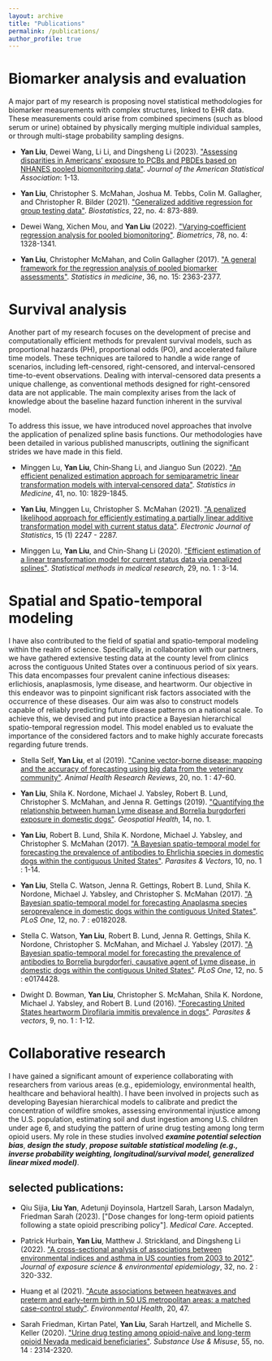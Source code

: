 ```yaml
---
layout: archive
title: "Publications"
permalink: /publications/
author_profile: true
---
```


# Biomarker analysis and evaluation

A major part of my research is proposing novel statistical methodologies for biomarker measurements with complex structures, linked to EHR data. These measurements could arise from combined specimens (such as blood serum or urine) obtained by physically merging multiple individual samples, or through multi-stage probability sampling designs.

- **Yan Liu**, Dewei Wang, Li Li, and Dingsheng Li (2023). ["Assessing disparities in Americans’ exposure to PCBs and PBDEs based on NHANES pooled biomonitoring data"](https://doi.org/10.1080/01621459.2023.2195546). *Journal of the American Statistical Association*: 1-13.

- **Yan Liu**, Christopher S. McMahan, Joshua M. Tebbs, Colin M. Gallagher, and Christopher R. Bilder (2021). ["Generalized additive regression for group testing data"](https://doi.org/10.1093/biostatistics/kxaa003). *Biostatistics*, 22, no. 4: 873-889.

- Dewei Wang, Xichen Mou, and **Yan Liu** (2022). ["Varying‐coefficient regression analysis for pooled biomonitoring"](https://doi.org/10.1111/biom.13516). *Biometrics*, 78, no. 4: 1328-1341.

- **Yan Liu**, Christopher McMahan, and Colin Gallagher (2017). ["A general framework for the regression analysis of pooled biomarker assessments"]( https://doi.org/10.1002/sim.7291). *Statistics in medicine*, 36, no. 15: 2363-2377.

# Survival analysis

Another part of my research focuses on the development of precise and computationally efficient methods for prevalent survival models, such as proportional hazards (PH), proportional odds (PO), and accelerated failure time models. These techniques are tailored to handle a wide range of scenarios, including left-censored, right-censored, and interval-censored time-to-event observations. Dealing with interval-censored data presents a unique challenge, as conventional methods designed for right-censored data are not applicable. The main complexity arises from the lack of knowledge about the baseline hazard function inherent in the survival model.

To address this issue, we have introduced novel approaches that involve the application of penalized spline basis functions. Our methodologies have been detailed in various published manuscripts, outlining the significant strides we have made in this field.

- Minggen Lu, **Yan Liu**, Chin‐Shang Li, and Jianguo Sun (2022). ["An efficient penalized estimation approach for semiparametric linear transformation models with interval‐censored data"](https://doi.org/10.1002/sim.9331).  *Statistics in Medicine*, 41, no. 10: 1829-1845.

- **Yan Liu**, Minggen Lu, Christopher S. McMahan (2021). ["A penalized likelihood approach for efficiently estimating a partially linear additive transformation model with current status data"](https://doi.org/10.1214/21-EJS1820).  *Electronic Journal of Statistics*, 15 (1) 2247 - 2287. 

- Minggen Lu, **Yan Liu**, and Chin-Shang Li (2020). ["Efficient estimation of a linear transformation model for current status data via penalized splines"](https://doi.org/10.1177/0962280218820406). *Statistical methods in medical research*, 29, no. 1 : 3-14.

# Spatial and Spatio-temporal modeling

I have also contributed to the field of spatial and spatio-temporal modeling within the realm of science. Specifically, in collaboration with our partners, we have gathered extensive testing data at the county level from clinics across the contiguous United States over a continuous period of six years. This data encompasses four prevalent canine infectious diseases: erlichiosis, anaplasmosis, lyme disease, and heartworm. Our objective in this endeavor was to pinpoint significant risk factors associated with the occurrence of these diseases. Our aim was also to construct models capable of reliably predicting future disease patterns on a national scale. To achieve this, we devised and put into practice a Bayesian hierarchical spatio-temporal regression model. This model enabled us to evaluate the importance of the considered factors and to make highly accurate forecasts regarding future trends.

- Stella Self, **Yan Liu**, et al (2019). ["Canine vector-borne disease: mapping and the accuracy of forecasting using big data from the veterinary community"](https://www.cambridge.org/core/journals/animal-health-research-reviews/article/canine-vectorborne-disease-mapping-and-the-accuracy-of-forecasting-using-big-data-from-the-veterinary-community/47413B65E74C8A313B9DF8721D85DA27). *Animal Health Research Reviews*, 20, no. 1 : 47-60.

- **Yan Liu**, Shila K. Nordone, Michael J. Yabsley, Robert B. Lund, Christopher S. McMahan, and Jenna R. Gettings (2019). ["Quantifying the relationship between human Lyme disease and Borrelia burgdorferi exposure in domestic dogs"](https://doi.org/10.4081/gh.2019.750). *Geospatial Health*, 14, no. 1.

- **Yan Liu**, Robert B. Lund, Shila K. Nordone, Michael J. Yabsley, and Christopher S. McMahan (2017). ["A Bayesian spatio-temporal model for forecasting the prevalence of antibodies to Ehrlichia species in domestic dogs within the contiguous United States"](https://doi.org/10.1186/s13071-017-2068-x). *Parasites & Vectors*, 10, no. 1 : 1-14.

- **Yan Liu**, Stella C. Watson, Jenna R. Gettings, Robert B. Lund, Shila K. Nordone, Michael J. Yabsley, and Christopher S. McMahan (2017). ["A Bayesian spatio-temporal model for forecasting Anaplasma species seroprevalence in domestic dogs within the contiguous United States"](https://doi.org/10.1371/journal.pone.0182028). *PLoS One*, 12, no. 7 : e0182028.

- Stella C. Watson, **Yan Liu**, Robert B. Lund, Jenna R. Gettings, Shila K. Nordone, Christopher S. McMahan, and Michael J. Yabsley (2017). ["A Bayesian spatio-temporal model for forecasting the prevalence of antibodies to Borrelia burgdorferi, causative agent of Lyme disease, in domestic dogs within the contiguous United States"](https://doi.org/10.1371/journal.pone.0174428). *PLoS One*, 12, no. 5 : e0174428.

- Dwight D. Bowman, **Yan Liu**, Christopher S. McMahan, Shila K. Nordone, Michael J. Yabsley, and Robert B. Lund (2016). ["Forecasting United States heartworm Dirofilaria immitis prevalence in dogs"](https://doi.org/10.1186/s13071-016-1804-y). *Parasites & vectors*, 9, no. 1 : 1-12.

# Collaborative research

I have gained a significant amount of experience collaborating with researchers from various areas (e.g., epidemiology, environmental health, healthcare and behavioral health). I have been involved in projects such as developing Bayesian hierarchical models to calibrate and predict the concentration of wildfire smokes, assessing environmental injustice among the U.S. population, estimating soil and dust ingestion among U.S. children under age 6, and studying the pattern of urine drug testing among long term opioid users. My role in these studies involved ***examine potential selection bias***, ***design the study***, ***propose suitable statistical modeling (e.g., inverse probability weighting, longitudinal/survival model, generalized linear mixed model)***.

## selected publications:

- Qiu Sijia, **Liu Yan**, Adetunji Doyinsola, Hartzell Sarah, Larson Madalyn, Friedman Sarah (2023). ["Dose changes for long-term opioid patients following a state opioid prescribing policy"]. *Medical Care*. Accepted.

- Patrick Hurbain, **Yan Liu**, Matthew J. Strickland, and Dingsheng Li (2022). ["A cross-sectional analysis of associations between environmental indices and asthma in US counties from 2003 to 2012"](https://doi.org/10.1038/s41370-021-00326-4). *Journal of exposure science & environmental epidemiology*, 32, no. 2 : 320-332.

- Huang et al (2021). ["Acute associations between heatwaves and preterm and early-term birth in 50 US metropolitan areas: a matched case-control study"](https://doi.org/10.1186/s12940-021-00733-y). *Environmental Health*, 20, 47. 

- Sarah Friedman, Kirtan Patel, **Yan Liu**, Sarah Hartzell, and Michelle S. Keller (2020). ["Urine drug testing among opioid-naïve and long-term opioid Nevada medicaid beneficiaries"](https://doi.org/10.1080/10826084.2020.1805467). *Substance Use & Misuse*, 55, no. 14 : 2314-2320.
